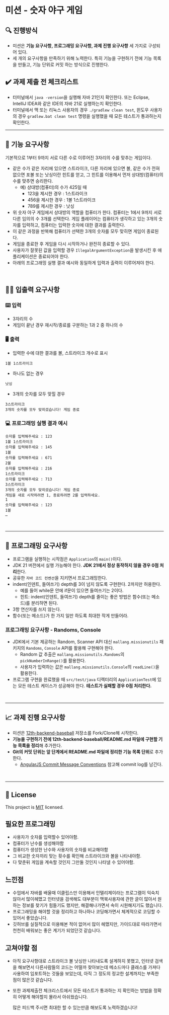 # 미션 - 숫자 야구 게임

## 🔍 진행방식

- 미션은 **기능 요구사항, 프로그래밍 요구사항, 과제 진행 요구사항** 세 가지로 구성되어 있다.
- 세 개의 요구사항을 만족하기 위해 노력한다. 특히 기능을 구현하기 전에 기능 목록을 만들고, 기능 단위로 커밋 하는 방식으로 진행한다.

## ✔️ 과제 제출 전 체크리스트

- 터미널에서 `java -version`을 실행해 자바 21인지 확인한다. 또는 Eclipse, IntelliJ IDEA와 같은 IDE의 자바 21로 실행하는지 확인한다.
- 터미널에서 맥 또는 리눅스 사용자의 경우 `./gradlew clean test`, 윈도우 사용자의 경우 `gradlew.bat clean test` 명령을 실행했을 때 모든 테스트가 통과하는지 확인한다.

---

## 🚀 기능 요구사항

기본적으로 1부터 9까지 서로 다른 수로 이루어진 3자리의 수를 맞추는 게임이다.

- 같은 수가 같은 자리에 있으면 스트라이크, 다른 자리에 있으면 볼, 같은 수가 전혀 없으면 포볼 또는 낫싱이란 힌트를 얻고, 그 힌트를 이용해서 먼저 상대방(컴퓨터)의 수를 맞추면 승리한다.
  - 예) 상대방(컴퓨터)의 수가 425일 때
    - 123을 제시한 경우 : 1스트라이크
    - 456을 제시한 경우 : 1볼 1스트라이크
    - 789를 제시한 경우 : 낫싱
- 위 숫자 야구 게임에서 상대방의 역할을 컴퓨터가 한다. 컴퓨터는 1에서 9까지 서로 다른 임의의 수 3개를 선택한다. 게임 플레이어는 컴퓨터가 생각하고 있는 3개의 숫자를 입력하고, 컴퓨터는 입력한 숫자에 대한 결과를 출력한다.
- 이 같은 과정을 반복해 컴퓨터가 선택한 3개의 숫자를 모두 맞히면 게임이 종료된다.
- 게임을 종료한 후 게임을 다시 시작하거나 완전히 종료할 수 있다.
- 사용자가 잘못된 값을 입력할 경우 `IllegalArgumentException`을 발생시킨 후 애플리케이션은 종료되어야 한다.
- 아래의 프로그래밍 실행 결과 예시와 동일하게 입력과 출력이 이루어져야 한다.

<br>

## ✍🏻 입출력 요구사항

### ⌨️ 입력

- 3자리의 수
- 게임이 끝난 경우 재시작/종료를 구분하는 1과 2 중 하나의 수

### 🖥 출력

- 입력한 수에 대한 결과를 볼, 스트라이크 개수로 표시

```
1볼 1스트라이크
```

- 하나도 없는 경우

```
낫싱
```

- 3개의 숫자를 모두 맞힐 경우

```
3스트라이크
3개의 숫자를 모두 맞히셨습니다! 게임 종료
```

### 💻 프로그래밍 실행 결과 예시

```
숫자를 입력해주세요 : 123
1볼 1스트라이크
숫자를 입력해주세요 : 145
1볼 
숫자를 입력해주세요 : 671
2볼 
숫자를 입력해주세요 : 216
1스트라이크 
숫자를 입력해주세요 : 713
3스트라이크 
3개의 숫자를 모두 맞히셨습니다! 게임 종료
게임을 새로 시작하려면 1, 종료하려면 2를 입력하세요.
1
숫자를 입력해주세요 : 123
1볼
… 
```

<br>

---

## 🎱 프로그래밍 요구사항

- 프로그램을 실행하는 시작점은 `Application`의 `main()`이다.
- JDK 21 버전에서 실행 가능해야 한다. **JDK 21에서 정상 동작하지 않을 경우 0점 처리**한다.
- 공유한 `자바 코드 컨벤션`을 지키면서 프로그래밍한다.
- indent(인덴트, 들여쓰기) depth를 3이 넘지 않도록 구현한다. 2까지만 허용한다.
  - 예를 들어 while문 안에 if문이 있으면 들여쓰기는 2이다.
  - 힌트: indent(인덴트, 들여쓰기) depth를 줄이는 좋은 방법은 함수(또는 메소드)를 분리하면 된다.
- 3항 연산자를 쓰지 않는다.
- 함수(또는 메소드)가 한 가지 일만 하도록 최대한 작게 만들어라.

### 프로그래밍 요구사항 - Randoms, Console

- JDK에서 기본 제공하는 Random, Scanner API 대신 `mallang.missionutils` 패키지의 `Randoms`, `Console` API를 활용해 구현해야 한다.
  - Random 값 추출은 `mallang.missionutils.Randoms`의 `pickNumberInRange()`를 활용한다.
  - 사용자가 입력하는 값은 `mallang.missionutils.Console`의 `readLine()`을 활용한다.
- 프로그램 구현을 완료했을 때 `src/test/java` 디렉터리의 `ApplicationTest`에 있는 모든 테스트 케이스가 성공해야 한다. **테스트가 실패할 경우 0점 처리한다.**

<br>

---

## 📈 과제 진행 요구사항

- 미션은 [12th-backend-baseball](https://github.com/CNU-Likelion/12th-backend-baseball) 저장소를 Fork/Clone해 시작한다.
- **기능을 구현하기 전에 12th-backend-baseball/README.md 파일에 구현할 기능 목록을 정리**해 추가한다.
- **Git의 커밋 단위는 앞 단계에서 README.md 파일에 정리한 기능 목록 단위**로 추가한다.
  - [AngularJS Commit Message Conventions](https://gist.github.com/stephenparish/9941e89d80e2bc58a153) 참고해 commit log를 남긴다.

<br>

---

## 📝 License

This project is [MIT](https://github.com/woowacourse/java-baseball-precourse/blob/master/LICENSE) licensed.

##  필요한 프로그래밍

- 사용자가 숫자를 입력할수 있어야함.
- 컴퓨터가 난수를 생성해야함
- 컴퓨터가 생성한 난수와 사용자의 숫자를 비교해야함
- 그 비교한 숫자끼리 맞는 횟수를 확인해 스트라이크와 볼을 나타내야함.
- 다 맞춘뒤 게임을 계속할 것인지 그만둘 것인지 나타낼 수 있어야함.

## 느낀점 

- 수업에서 자바를 배울때 이클립스만 이용해서 인텔리제이라는 프로그램이 익숙치 않아서 많이헤맸고 인터넷을 검색해도 대부분이 맥북사용자에 관한 글이 많아서 원하는 정보를 찾기가 힘들기도 했지만, 해결해나가면서 속이 시원해지기도 했습니다.
- 프로그래밍을 해야할 것을 정리하고 하나하나 코딩해가면서 체계적으로 코딩할 수 있어서 좋았습니다.
- 깃허브를 실질적으로 이용해본 적이 없어서 많이 헤맸지만, 가이드대로 따라가면서 천천히 배워보는 좋은 계기가 되었던것 같습니다.

## 고쳐야할 점

- 아직 요구사항대로 스트라이크 볼 낫싱만 나타내도록 설계하지 못했고, 인터넷 검색을 해보면서 다른사람들의 코드는 어떨까 찾아보는데 메소드마다 클래스를 가져다 사용하여 임포트하는 것들을 보았는데, 아직 그 정도의 정교한 설계까지는 부족한 점이 많은것 같습니다.
- 또한 과제제출전 체크리스트에서 모든 테스트가 통과하는 지 확인하는 방법을 정확히 어떻게 해야할지 몰라서 아쉬웠습니다.


  많은 피드백 주시면 최대한 할 수 있는만큼 해보도록 노력하겠습니다!
